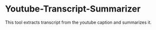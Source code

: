 # Youtube-Transcript-Summarizer
This tool extracts transcript from the youtube caption and summarizes it. 
